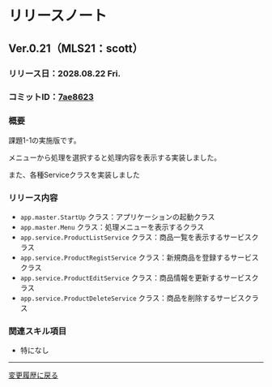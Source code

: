 # リリースノート

## Ver.0.21（MLS21：scott）

### リリース日：2028.08.22 Fri.

### コミットID：[7ae8623](https://github.com/612-teacher001/jbasic-bendingmachine/commit/7ae8623)

### 概要

課題1-1の実施版です。

メニューから処理を選択すると処理内容を表示する実装しました。

また、各種Serviceクラスを実装しました

### リリース内容

  - `app.master.StartUp` クラス：アプリケーションの起動クラス
  - `app.master.Menu` クラス：処理メニューを表示するクラス
  - `app.service.ProductListService` クラス：商品一覧を表示するサービスクラス
  - `app.service.ProductRegistService` クラス：新規商品を登録するサービスクラス
  - `app.service.ProductEditService` クラス：商品情報を更新するサービスクラス
  - `app.service.ProductDeleteService` クラス：商品を削除するサービスクラス

### 関連スキル項目

  - 特になし


---

[変更履歴に戻る](../change.log.md)